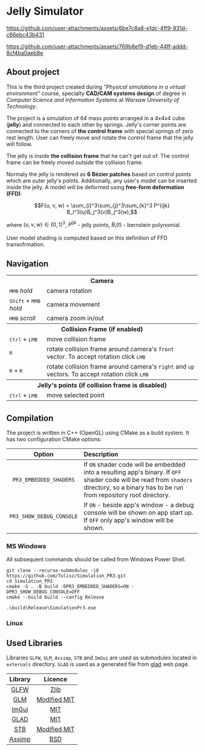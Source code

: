 ﻿# Jelly Simulator

https://github.com/user-attachments/assets/6be7c8a8-e1dc-4ff9-931d-c66ebc43b431

https://github.com/user-attachments/assets/769b8ef9-d1eb-44ff-addd-8cf4ba0aeb8e

## About project

This is the third project created during *"Physical simulations in a virtual environment"* course, specialty **CAD/CAM systems design** of degree in *Computer Science and Information Systems* at *Warsaw University of Technology*. 

The project is a simulation of 64 mass points arranged in a 4x4x4 cube (**jelly**) and connected to each other by springs. Jelly's corner points are connected to the corners of **the control frame** with special springs of zero rest length. User can freely move and rotate the control frame that the jelly will follow.

The jelly is inside **the collision frame** that he can't get out of. The control frame can be freely moved outside the collision frame. 

Normaly the jelly is rendered as **6 Bézier patches** based on control points which are outer jelly's points. Additionally, any user's model can be inserted inside the jelly. A model will be deformed using **free-form deformation (FFD)**: 

$$F(u, v, w) = \sum_{i}^3\sum_{j}^3\sum_{k}^3 P^{ijk} B_i^3(u)B_j^3(v)B_j^3(w),$$

where  $`(u, v, w) \in [0, 1]^3`$, $`P^{ijk}`$ - jelly points, $`B_i(t)`$ - bernstein polynomial.

User model shading is computed based on this definition of FFD transofrmation.

## Navigation

<table>
    <tbody>
		<tr>
            <th colspan=2> Camera</th>
        </tr>
		<tr>
            <td><kbd>MMB</kbd> <i>hold</i></td>
            <td>camera rotation</td>
        </tr>
		<tr>
            <td><kbd>Shift</kbd> + <kbd>MMB</kbd> <i>hold</i></td>
            <td>camera movement</td>
        </tr>
		<tr>
            <td><kbd>MMB</kbd> <i>scroll</i></td>
            <td>camera zoom in/out</td>
        </tr>
		<tr>
            <th colspan=2> Collision Frame (if enabled)</th>
        </tr>
		<tr>
            <td><kbd>Ctrl</kbd> + <kbd>LMB</kbd></td>
            <td>move collision frame</td>
        </tr>
		<tr>
            <td><kbd>R</kbd></td>
            <td>rotate collision frame around camera's <code>front</code> vector. To accept rotation click <kbd>LMB</kbd></td>
        </tr>
		<tr>
            <td><kbd>R</kbd> + <kbd>R</kbd></td>
            <td>rotate collision frame around camera's <code>right</code> and <code>up</code> vectors. To accept rotation click <kbd>LMB</kbd></td>
        </tr>
		<tr>
            <th colspan=2> Jelly's points (if collision frame is disabled)</th>
        </tr>
		<tr>
            <td><kbd>Ctrl</kbd> + <kbd>LMB</kbd></td>
            <td>move selected point</td>
        </tr>
	</tbody>
</table>

######

## Compilation

The project is written in C++ (OpenGL) using CMake as a build system. It has two configuration CMake options: 

| Option | Description | 
| :---:         |     :---      |
| `PR3_EMBEDDED_SHADERS`   | If `ON` shader code will be embedded into a resulting app's binary. If `OFF` shader code will be read from `shaders` directory, so a binary has to be run from repository root directory.      |
| `PR3_SHOW_DEBUG_CONSOLE` | If `ON` - beside app's window - a debug console will be shown on app start up. If `OFF` only app's window will be shown.        |

### MS Windows

All subsequent commands should be called from Windows Power Shell.

```
git clone --recurse-submodules -j8 https://github.com/Tolisz/Simulation_PR3.git
cd Simulation_PR3
cmake -S . -B build -DPR3_EMBEDDED_SHADERS=ON -DPR3_SHOW_DEBUG_CONSOLE=OFF
cmake --build build --config Release
```

```
.\build\Release\SimulationPr3.exe
```

### Linux



## Used Libraries

Libraries `GLFW`, `GLM`, `Assimp`, `STB` and `ImGui` are used as submodules located in `externals` directory. `GLAD` is used as a generated file from [glad](https://glad.dav1d.de/) web page. 

| Library | Licence |
| :---:   | :---:   |
| [GLFW](https://github.com/glfw/glfw) | [Zlib](https://github.com/glfw/glfw?tab=Zlib-1-ov-file#readme) |
| [GLM](https://github.com/g-truc/glm) | [Modified MIT](https://github.com/g-truc/glm?tab=License-1-ov-file#readme)|
| [ImGui](https://github.com/ocornut/imgui) | [MIT](https://github.com/ocornut/imgui?tab=MIT-1-ov-file#readme)| 
| [GLAD](https://github.com/Dav1dde/glad) | [MIT](https://github.com/Dav1dde/glad?tab=License-1-ov-file#readme) | 
| [STB](https://github.com/nothings/stb) | [Modified MIT](https://github.com/nothings/stb?tab=License-1-ov-file#readme) | 
| [Assimp](https://github.com/assimp/assimp/) | [BSD](https://github.com/assimp/assimp/?tab=License-1-ov-file#readme) | 
